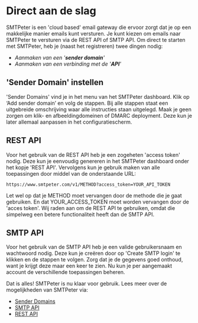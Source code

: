 # Direct aan de slag

SMTPeter is een 'cloud based' email gateway die ervoor zorgt dat je op een makkelijke manier
emails kunt versturen. Je kunt kiezen om emails naar SMTPeter te versturen via de REST API 
of SMTP API. Om direct te starten met SMTPeter, heb je (naast het registreren) twee dingen 
nodig:
- *Aanmaken van een '**sender domain**'*
- *Aanmaken van een verbinding met de '**API**'*


## 'Sender Domain' instellen

'Sender Domains' vind je in het menu van het SMTPeter dashboard. Klik op ‘Add sender domain’
en volg de stappen. Bij alle stappen staat een uitgebreide omschrijving waar alle instructies
staan uitgelegd. Maak je geen zorgen om klik- en afbeeldingdomeinen of DMARC deployment.
Deze kun je later allemaal aanpassen in het configuratiescherm.


## REST API

Voor het gebruik van de REST API heb je een zogeheten 'access token' nodig. Deze kun je
eenvoudig genereren in het SMTPeter dashboard onder het kopje 'REST API'.
Vervolgens kun je gebruik maken van alle toepassingen door middel van de onderstaande URL:
```
https://www.smtpeter.com/v1/METHOD?access_token=YOUR_API_TOKEN
```
Let wel op dat je METHOD moet vervangen door de methode die je gaat gebruiken. En dat
YOUR_ACCESS_TOKEN moet worden vervangen door de 'acces token'. Wij raden aan om de
REST API te gebruiken, omdat die simpelweg een betere functionaliteit heeft dan de SMTP API.


## SMTP API

Voor het gebruik van de SMTP API heb je een valide gebruikersnaam en wachtwoord nodig.
Deze kun je creëren door op 'Create SMTP login' te klikken en de stappen te volgen.
Zorg dat je de gegevens goed onthoud, want je krijgt deze maar een keer te zien.
Nu kun je per aangemaakt account de verschillende toepassingen beheren.


Dat is alles! SMTPeter is nu klaar voor gebruik.
Lees meer over de mogelijkheden van SMTPeter via:

- [Sender Domains](sender-domains)
- [SMTP API](smtp-api)
- [REST API](rest-api)
